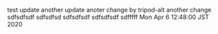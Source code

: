 test
update
another
update
anoter
change by tripod-alt
another change
sdfsdfsdf
sdfsdfsd
sdfsdfsdf
sdfsdfsdf
sdfffff
Mon Apr  6 12:48:00 JST 2020
